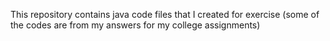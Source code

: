 This repository contains java code files that I created for exercise (some of the codes are from my answers for my college assignments)

